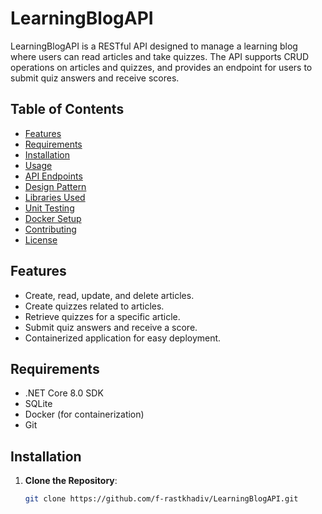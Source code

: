 # LearningBlogAPI

LearningBlogAPI is a RESTful API designed to manage a learning blog where users can read articles and take quizzes. The API supports CRUD operations on articles and quizzes, and provides an endpoint for users to submit quiz answers and receive scores.

## Table of Contents

- [Features](#features)
- [Requirements](#requirements)
- [Installation](#installation)
- [Usage](#usage)
- [API Endpoints](#api-endpoints)
- [Design Pattern](#design-pattern)
- [Libraries Used](#libraries-used)
- [Unit Testing](#unit-testing)
- [Docker Setup](#docker-setup)
- [Contributing](#contributing)
- [License](#license)

## Features

- Create, read, update, and delete articles.
- Create quizzes related to articles.
- Retrieve quizzes for a specific article.
- Submit quiz answers and receive a score.
- Containerized application for easy deployment.

## Requirements

- .NET Core 8.0 SDK
- SQLite
- Docker (for containerization)
- Git

## Installation

1. **Clone the Repository**:
   ```bash
   git clone https://github.com/f-rastkhadiv/LearningBlogAPI.git
